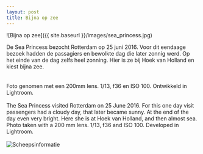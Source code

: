 ```yaml
---
layout: post
title: Bijna op zee
---
```


![Bijna op zee]({{ site.baseurl }}/images/sea_princess.jpg)

De Sea Princess bezocht Rotterdam op 25 juni 2016. Voor dit eendaage bezoek hadden de passagiers en bewolkte dag die later zonnig werd. Op het einde van de dag zelfs heel zonning. Hier is ze bij Hoek van Holland en kiest bijna zee.
<br><br>    
Foto genomen met een 200mm lens. 1/13, f36 en ISO 100. Ontwikkeld in Lightroom.
<br><br> 
The Sea Princess visited Rotterdam on 25 June 2016. For this one day visit passengers had a cloudy day, that later became sunny. At the end of the day even very bright. Here she is at Hoek van Holland, and then almost sea.  Photo taken with a 200 mm lens. 1/13, f36 and ISO 100. Developed in Lightroom.
<br><br> 
![Scheepsinformatie](https://en.wikipedia.org/wiki/Sea_Princess)